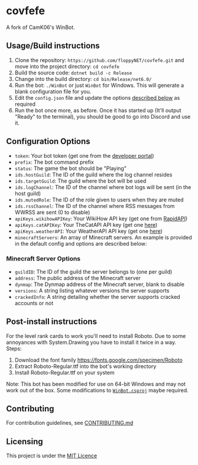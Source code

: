 # covfefe

A fork of CamK06's WinBot.

## Usage/Build instructions

1. Clone the repository: `https://github.com/floppyNET/covfefe.git` and move into the project directory: `cd covfefe`
2. Build the source code: `dotnet build -c Release`
3. Change into the build directory: `cd bin/Release/net6.0/`
4. Run the bot: `./WinBot` or just `WinBot` for Windows. This will generate a blank configuration file for you.
5. Edit the `config.json` file and update the options [described below](#configuration-options) as required
6. Run the bot once more, as before. Once it has started up (It'll output "Ready" to the terminal), you should be good to go into Discord and use it.

## Configuration Options

- `token`: Your bot token (get one from the [developer portal](https://discord.com/developers/applications))
- `prefix`: The bot command prefix
- `status`: The game the bot should be "Playing"
- `ids.hostGuild`: The ID of the guild where the log channel resides
- `ids.targetGuild`: The guild where the bot will be used
- `ids.logChannel`: The ID of the channel where bot logs will be sent (in the host guild)
- `ids.mutedRole`: The ID of the role given to users when they are muted
- `ids.rssChannel`: The ID of the channel where RSS messages from WWRSS are sent (0 to disable)
- `apiKeys.wikihowAPIKey`: Your WikiHow API key (get one from [RapidAPI](https://rapidapi.com/hargrimm/api/wikihow))
- `apiKeys.catAPIKey`: Your TheCatAPI API key (get one [here](https://thecatapi.com/signup))
- `apiKeys.weatherAPI`: Your WeatherAPI API key (get one [here](https://www.weatherapi.com/signup.aspx))
- `minecraftServers`: An array of Minecraft servers. An example is provided in the default config and options are described below:

### Minecraft Server Options

- `guildID`: The ID of the guild the server belongs to (one per guild)
- `address`: The public address of the Minecraft server
- `dynmap`: The Dynmap address of the Minecraft server, blank to disable
- `versions`: A string listing whatever versions the server supports
- `crackedInfo`: A string detailing whether the server supports cracked accounts or not

## Post-install instructions

For the level rank cards to work you'll need to install Roboto. Due to some annoyances with System.Drawing you have to install it twice in a way.
Steps:

1. Download the font family https://fonts.google.com/specimen/Roboto
2. Extract Roboto-Regular.ttf into the bot's working directory
3. Install Roboto-Regular.ttf on your system

Note: This bot has been modified for use on 64-bit Windows and may not work out of the box. Some modifications to [`WinBot.csproj`](WinBot.csproj) maybe required.

## Contributing

For contribution guidelines, see [CONTRIBUTING.md](CONTRIBUTING.md)

## Licensing

This project is under the [MIT Licence](https://choosealicense.com/licenses/mit/)
